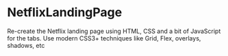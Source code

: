 # NetflixLandingPage
Re-create the Netflix landing page using HTML, CSS and a bit of JavaScript for the tabs. Use modern CSS3+ techniques like Grid, Flex, overlays, shadows, etc
